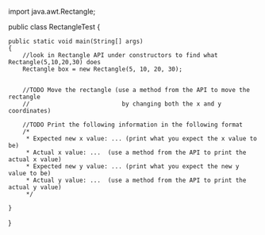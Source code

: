 import java.awt.Rectangle;

public class RectangleTest {

	public static void main(String[] args)
	{
		//look in Rectangle API under constructors to find what Rectangle(5,10,20,30) does
		Rectangle box = new Rectangle(5, 10, 20, 30);
		
		
		//TODO Move the rectangle (use a method from the API to move the rectangle
		//                          by changing both the x and y coordinates)
		
		//TODO Print the following information in the following format
		/*
		 * Expected new x value: ... (print what you expect the x value to be)
		 * Actual x value: ...  (use a method from the API to print the actual x value)
		 * Expected new y value: ... (print what you expect the new y value to be)
		 * Actual y value: ...  (use a method from the API to print the actual y value)
		 */

	}

}
